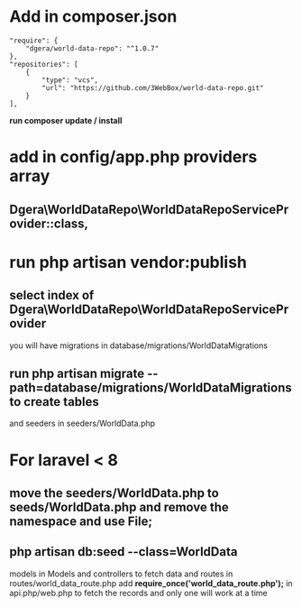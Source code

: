 # Add in composer.json
```
"require": {
    "dgera/world-data-repo": "^1.0.7"
},
"repositories": [
    {
        "type": "vcs",
        "url": "https://github.com/3WebBox/world-data-repo.git"
    }
],
```
**run composer update / install**

# add in config/app.php providers array
## Dgera\WorldDataRepo\WorldDataRepoServiceProvider::class,


# run php artisan vendor:publish
## select index of Dgera\WorldDataRepo\WorldDataRepoServiceProvider

you will have migrations in database/migrations/WorldDataMigrations
## run php artisan migrate --path=database/migrations/WorldDataMigrations to create tables 
and seeders in seeders/WorldData.php

# For laravel < 8
## move the seeders/WorldData.php to seeds/WorldData.php and remove the namespace and use File;

## php artisan db:seed --class=WorldData
models in Models
and controllers to fetch data
and routes in routes/world_data_route.php
add **require_once('world_data_route.php');** in api.php/web.php to fetch the records and only one will work at a time
